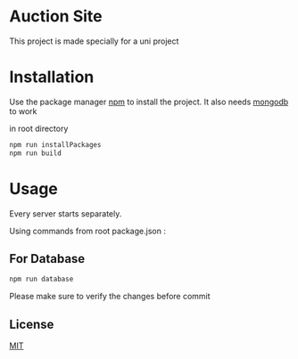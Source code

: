 # Auction Site

This project is made specially for a uni project

# Installation

Use the package manager [npm](https://nodejs.org/en/) to install the project.
It also needs [mongodb](https://www.mongodb.com/) to work

in root directory
```bash
npm run installPackages
npm run build
```


# Usage

Every server starts separately.

Using commands from root package.json :
## For Database
```bash
npm run database
```


Please make sure to verify the changes before commit
## License
[MIT](https://choosealicense.com/licenses/mit/)